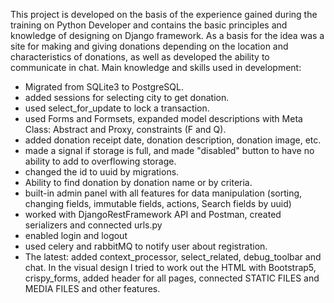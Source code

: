 This project is developed on the basis of the experience gained during the training on Python Developer and contains the basic principles and knowledge of designing on Django framework. As a basis for the idea was a site for making and giving donations depending on the location and characteristics of donations, as well as developed the ability to communicate in chat.
Main knowledge and skills used in development:
- Migrated from SQLite3 to PostgreSQL.
- added sessions for selecting city to get donation.
- used select_for_update to lock a transaction.
- used Forms and Formsets, expanded model descriptions with Meta Class: Abstract and Proxy, constraints (F and Q).
- added donation receipt date, donation description, donation image, etc.  
- made a signal if storage is full, and made "disabled" button to have no ability to add to overflowing storage.
- changed the id to uuid by migrations.
- Ability to find donation by donation name or by criteria.
- built-in admin panel with all features for data manipulation (sorting, changing fields, immutable fields, actions, Search fields by uuid)
- worked with DjangoRestFramework API and Postman, created serializers and connected urls.py
- enabled login and logout
- used celery and rabbitMQ to notify user about registration.  
- The latest: added context_processor, select_related, debug_toolbar and chat.
In the visual design I tried to work out the HTML with Bootstrap5, crispy_forms, added header for all pages, connected STATIC FILES and MEDIA FILES and other features.

